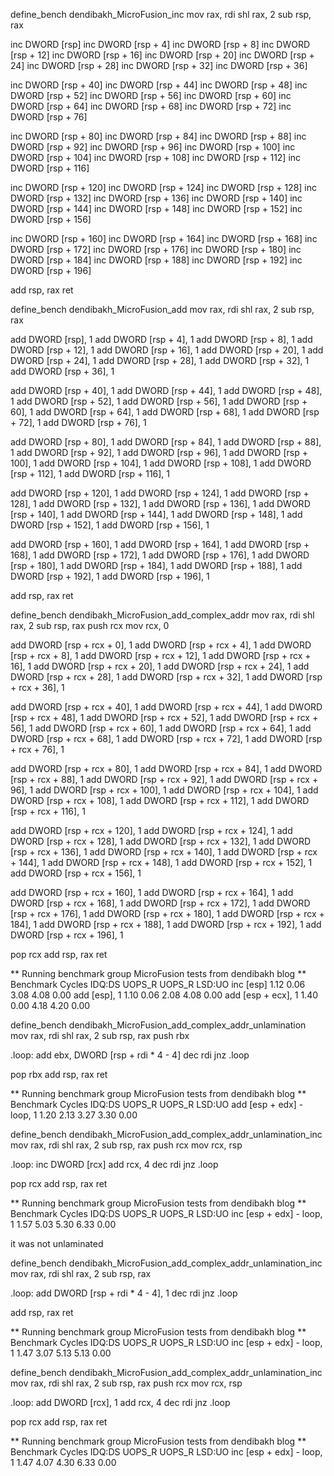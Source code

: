define_bench dendibakh_MicroFusion_inc
mov     rax, rdi
shl     rax, 2
sub     rsp, rax

inc     DWORD [rsp]
inc     DWORD [rsp + 4]
inc     DWORD [rsp + 8]
inc     DWORD [rsp + 12]
inc     DWORD [rsp + 16]
inc     DWORD [rsp + 20]
inc     DWORD [rsp + 24]
inc     DWORD [rsp + 28]
inc     DWORD [rsp + 32]
inc     DWORD [rsp + 36]

inc     DWORD [rsp + 40]
inc     DWORD [rsp + 44]
inc     DWORD [rsp + 48]
inc     DWORD [rsp + 52]
inc     DWORD [rsp + 56]
inc     DWORD [rsp + 60]
inc     DWORD [rsp + 64]
inc     DWORD [rsp + 68]
inc     DWORD [rsp + 72]
inc     DWORD [rsp + 76]

inc     DWORD [rsp + 80]
inc     DWORD [rsp + 84]
inc     DWORD [rsp + 88]
inc     DWORD [rsp + 92]
inc     DWORD [rsp + 96]
inc     DWORD [rsp + 100]
inc     DWORD [rsp + 104]
inc     DWORD [rsp + 108]
inc     DWORD [rsp + 112]
inc     DWORD [rsp + 116]

inc     DWORD [rsp + 120]
inc     DWORD [rsp + 124]
inc     DWORD [rsp + 128]
inc     DWORD [rsp + 132]
inc     DWORD [rsp + 136]
inc     DWORD [rsp + 140]
inc     DWORD [rsp + 144]
inc     DWORD [rsp + 148]
inc     DWORD [rsp + 152]
inc     DWORD [rsp + 156]

inc     DWORD [rsp + 160]
inc     DWORD [rsp + 164]
inc     DWORD [rsp + 168]
inc     DWORD [rsp + 172]
inc     DWORD [rsp + 176]
inc     DWORD [rsp + 180]
inc     DWORD [rsp + 184]
inc     DWORD [rsp + 188]
inc     DWORD [rsp + 192]
inc     DWORD [rsp + 196]

add     rsp, rax
ret

define_bench dendibakh_MicroFusion_add
mov     rax, rdi
shl     rax, 2
sub     rsp, rax

add     DWORD [rsp], 1
add     DWORD [rsp + 4], 1
add     DWORD [rsp + 8], 1
add     DWORD [rsp + 12], 1
add     DWORD [rsp + 16], 1
add     DWORD [rsp + 20], 1
add     DWORD [rsp + 24], 1
add     DWORD [rsp + 28], 1
add     DWORD [rsp + 32], 1
add     DWORD [rsp + 36], 1

add     DWORD [rsp + 40], 1
add     DWORD [rsp + 44], 1
add     DWORD [rsp + 48], 1
add     DWORD [rsp + 52], 1
add     DWORD [rsp + 56], 1
add     DWORD [rsp + 60], 1
add     DWORD [rsp + 64], 1
add     DWORD [rsp + 68], 1
add     DWORD [rsp + 72], 1
add     DWORD [rsp + 76], 1

add     DWORD [rsp + 80], 1
add     DWORD [rsp + 84], 1
add     DWORD [rsp + 88], 1
add     DWORD [rsp + 92], 1
add     DWORD [rsp + 96], 1
add     DWORD [rsp + 100], 1
add     DWORD [rsp + 104], 1
add     DWORD [rsp + 108], 1
add     DWORD [rsp + 112], 1
add     DWORD [rsp + 116], 1

add     DWORD [rsp + 120], 1
add     DWORD [rsp + 124], 1
add     DWORD [rsp + 128], 1
add     DWORD [rsp + 132], 1
add     DWORD [rsp + 136], 1
add     DWORD [rsp + 140], 1
add     DWORD [rsp + 144], 1
add     DWORD [rsp + 148], 1
add     DWORD [rsp + 152], 1
add     DWORD [rsp + 156], 1

add     DWORD [rsp + 160], 1
add     DWORD [rsp + 164], 1
add     DWORD [rsp + 168], 1
add     DWORD [rsp + 172], 1
add     DWORD [rsp + 176], 1
add     DWORD [rsp + 180], 1
add     DWORD [rsp + 184], 1
add     DWORD [rsp + 188], 1
add     DWORD [rsp + 192], 1
add     DWORD [rsp + 196], 1

add     rsp, rax
ret

define_bench dendibakh_MicroFusion_add_complex_addr
mov     rax, rdi
shl     rax, 2
sub     rsp, rax
push	rcx
mov	rcx, 0

add     DWORD [rsp + rcx + 0], 1
add     DWORD [rsp + rcx + 4], 1
add     DWORD [rsp + rcx + 8], 1
add     DWORD [rsp + rcx + 12], 1
add     DWORD [rsp + rcx + 16], 1
add     DWORD [rsp + rcx + 20], 1
add     DWORD [rsp + rcx + 24], 1
add     DWORD [rsp + rcx + 28], 1
add     DWORD [rsp + rcx + 32], 1
add     DWORD [rsp + rcx + 36], 1

add     DWORD [rsp + rcx + 40], 1
add     DWORD [rsp + rcx + 44], 1
add     DWORD [rsp + rcx + 48], 1
add     DWORD [rsp + rcx + 52], 1
add     DWORD [rsp + rcx + 56], 1
add     DWORD [rsp + rcx + 60], 1
add     DWORD [rsp + rcx + 64], 1
add     DWORD [rsp + rcx + 68], 1
add     DWORD [rsp + rcx + 72], 1
add     DWORD [rsp + rcx + 76], 1

add     DWORD [rsp + rcx + 80], 1
add     DWORD [rsp + rcx + 84], 1
add     DWORD [rsp + rcx + 88], 1
add     DWORD [rsp + rcx + 92], 1
add     DWORD [rsp + rcx + 96], 1
add     DWORD [rsp + rcx + 100], 1
add     DWORD [rsp + rcx + 104], 1
add     DWORD [rsp + rcx + 108], 1
add     DWORD [rsp + rcx + 112], 1
add     DWORD [rsp + rcx + 116], 1

add     DWORD [rsp + rcx + 120], 1
add     DWORD [rsp + rcx + 124], 1
add     DWORD [rsp + rcx + 128], 1
add     DWORD [rsp + rcx + 132], 1
add     DWORD [rsp + rcx + 136], 1
add     DWORD [rsp + rcx + 140], 1
add     DWORD [rsp + rcx + 144], 1
add     DWORD [rsp + rcx + 148], 1
add     DWORD [rsp + rcx + 152], 1
add     DWORD [rsp + rcx + 156], 1

add     DWORD [rsp + rcx + 160], 1
add     DWORD [rsp + rcx + 164], 1
add     DWORD [rsp + rcx + 168], 1
add     DWORD [rsp + rcx + 172], 1
add     DWORD [rsp + rcx + 176], 1
add     DWORD [rsp + rcx + 180], 1
add     DWORD [rsp + rcx + 184], 1
add     DWORD [rsp + rcx + 188], 1
add     DWORD [rsp + rcx + 192], 1
add     DWORD [rsp + rcx + 196], 1

pop	rcx
add     rsp, rax
ret

** Running benchmark group MicroFusion tests from dendibakh blog **
                     Benchmark   Cycles   IDQ:DS   UOPS_R   UOPS_R   LSD:UO
                     inc [esp]     1.12     0.06     3.08     4.08     0.00
                  add [esp], 1     1.10     0.06     2.08     4.08     0.00
            add [esp + ecx], 1     1.40     0.00     4.18     4.20     0.00



define_bench dendibakh_MicroFusion_add_complex_addr_unlamination
mov     rax, rdi
shl     rax, 2
sub     rsp, rax
push	rbx

.loop:
add     ebx, DWORD [rsp + rdi * 4 - 4]
dec	rdi
jnz .loop

pop 	rbx
add     rsp, rax
ret

** Running benchmark group MicroFusion tests from dendibakh blog **
                     Benchmark   Cycles   IDQ:DS   UOPS_R   UOPS_R   LSD:UO
     add [esp + edx] - loop, 1     1.20     2.13     3.27     3.30     0.00

define_bench dendibakh_MicroFusion_add_complex_addr_unlamination_inc
mov     rax, rdi
shl     rax, 2
sub     rsp, rax
push	rcx
mov	rcx, rsp

.loop:
inc     DWORD [rcx]
add	rcx, 4
dec	rdi
jnz .loop

pop 	rcx
add     rsp, rax
ret

** Running benchmark group MicroFusion tests from dendibakh blog **
                     Benchmark   Cycles   IDQ:DS   UOPS_R   UOPS_R   LSD:UO
     inc [esp + edx] - loop, 1     1.57     5.03     5.30     6.33     0.00

it was not unlaminated



define_bench dendibakh_MicroFusion_add_complex_addr_unlamination_inc
mov     rax, rdi
shl     rax, 2
sub     rsp, rax

.loop:
add     DWORD [rsp + rdi * 4 - 4], 1
dec	rdi
jnz .loop

add     rsp, rax
ret

** Running benchmark group MicroFusion tests from dendibakh blog **
                     Benchmark   Cycles   IDQ:DS   UOPS_R   UOPS_R   LSD:UO
     inc [esp + edx] - loop, 1     1.47     3.07     5.13     5.13     0.00



define_bench dendibakh_MicroFusion_add_complex_addr_unlamination_inc
mov     rax, rdi
shl     rax, 2
sub     rsp, rax
push	rcx
mov	rcx, rsp

.loop:
add     DWORD [rcx], 1
add	rcx, 4
dec	rdi
jnz .loop

pop 	rcx
add     rsp, rax
ret


** Running benchmark group MicroFusion tests from dendibakh blog **
                     Benchmark   Cycles   IDQ:DS   UOPS_R   UOPS_R   LSD:UO
     inc [esp + edx] - loop, 1     1.47     4.07     4.30     6.33     0.00



